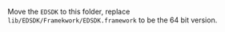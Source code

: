 Move the `EDSDK` to this folder, replace `lib/EDSDK/Framekwork/EDSDK.framework` to be the 64 bit version.